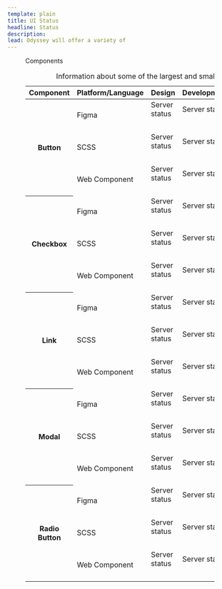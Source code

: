 ```yaml
---
template: plain
title: UI Status
headline: Status
description: 
lead: Odyssey will offer a variety of 
---
```


<style>

.ods-table {
 width: 100% !important;
}

.ods-status--value {
  color: white !important;
  width: 10px;
  height: 10px;
  word-wrap: none;
  overflow: hidden;
  /* margin-left: 20px; */
}

</style>

<figure class="ods-table--figure">
  <figcaption class="ods-table--figcaption">
    Components
  </figcaption>
  <table class="ods-table">
    <caption>Information about some of the largest and smallest countries.</caption>
    <thead>
      <tr>
        <th scope="column">Component</th>
        <th scope="column">Platform/Language</th>
        <th scope="column">Design</th>
        <th scope="column">Development</th>
        <th scope="column">Documentation</th>
      </tr>
    </thead>
    <tbody>
      <tr>
        <th scope="row" rowspan="3">Button</th>
        <td>Figma</td>
        <td>
          <dl class="ods-status is-ods-status-success is-ods-status-label-hidden">
            <dt class="ods-status--label">
              Server status
            </dt>
            <dd class="ods-status--value">
              Available
            </dd>
          </dl>
        </td>
        <td>
          <dl class="ods-status is-ods-status-label-hidden">
            <dt class="ods-status--label">
              Server status
            </dt>
            <dd class="ods-status--value">
              Not applicable
            </dd>
          </dl>
        </td>
        <td>
          <dl class="ods-status is-ods-status-label-hidden">
            <dt class="ods-status--label">
              Server status
            </dt>
            <dd class="ods-status--value">
              To-do
            </dd>
          </dl>
        </td>
      </tr>
      <tr>
        <td>SCSS</td>
        <td>
          <dl class="ods-status is-ods-status-label-hidden">
            <dt class="ods-status--label">
              Server status
            </dt>
            <dd class="ods-status--value">
              Not applicable
            </dd>
          </dl>
        </td>
        <td>
          <dl class="ods-status is-ods-status-success is-ods-status-label-hidden">
            <dt class="ods-status--label">
              Server status
            </dt>
            <dd class="ods-status--value">
              Available
            </dd>
          </dl>
        </td>
        <td>
          <dl class="ods-status is-ods-status-success is-ods-status-label-hidden">
            <dt class="ods-status--label">
              Server status
            </dt>
            <dd class="ods-status--value">
              Complete
            </dd>
          </dl>
        </td>
      </tr>
      <tr>
        <td>Web Component</td>
        <td>
          <dl class="ods-status is-ods-status-label-hidden">
            <dt class="ods-status--label">
              Server status
            </dt>
            <dd class="ods-status--value">
              Not applicable
            </dd>
          </dl>
        </td>
        <td>
          <dl class="ods-status is-ods-status-caution is-ods-status-label-hidden">
            <dt class="ods-status--label">
              Server status
            </dt>
            <dd class="ods-status--value">
              Outdated
            </dd>
          </dl>
        </td>
        <td>
          <dl class="ods-status is-ods-status-label-hidden">
            <dt class="ods-status--label">
              Server status
            </dt>
            <dd class="ods-status--value">
              To-do
            </dd>
          </dl>
        </td>
      </tr>
      <tr>
        <th scope="row" rowspan="3">Checkbox</th>
        <td>Figma</td>
        <td>
          <dl class="ods-status is-ods-status-success is-ods-status-label-hidden">
            <dt class="ods-status--label">
              Server status
            </dt>
            <dd class="ods-status--value">
              Available
            </dd>
          </dl>
        </td>
        <td>
          <dl class="ods-status is-ods-status-label-hidden">
            <dt class="ods-status--label">
              Server status
            </dt>
            <dd class="ods-status--value">
              Not applicable
            </dd>
          </dl>
        </td>
        <td>
          <dl class="ods-status is-ods-status-label-hidden">
            <dt class="ods-status--label">
              Server status
            </dt>
            <dd class="ods-status--value">
              To-do
            </dd>
          </dl>
        </td>
      </tr>
      <tr>
        <td>SCSS</td>
        <td>
          <dl class="ods-status is-ods-status-label-hidden">
            <dt class="ods-status--label">
              Server status
            </dt>
            <dd class="ods-status--value">
              Not applicable
            </dd>
          </dl>
        </td>
        <td>
          <dl class="ods-status is-ods-status-success is-ods-status-label-hidden">
            <dt class="ods-status--label">
              Server status
            </dt>
            <dd class="ods-status--value">
              Available
            </dd>
          </dl>
        </td>
        <td>
          <dl class="ods-status is-ods-status-success is-ods-status-label-hidden">
            <dt class="ods-status--label">
              Server status
            </dt>
            <dd class="ods-status--value">
              Complete
            </dd>
          </dl>
        </td>
      </tr>
      <tr>
        <td>Web Component</td>
        <td>
          <dl class="ods-status is-ods-status-label-hidden">
            <dt class="ods-status--label">
              Server status
            </dt>
            <dd class="ods-status--value">
              Not applicable
            </dd>
          </dl>
        </td>
        <td>
          <dl class="ods-status is-ods-status-caution is-ods-status-label-hidden">
            <dt class="ods-status--label">
              Server status
            </dt>
            <dd class="ods-status--value">
              Outdated
            </dd>
          </dl>
        </td>
        <td>
          <dl class="ods-status is-ods-status-label-hidden">
            <dt class="ods-status--label">
              Server status
            </dt>
            <dd class="ods-status--value">
              To-do
            </dd>
          </dl>
        </td>
      </tr>
      <tr>
      <th scope="row" rowspan="3">Link</th>
        <td>Figma</td>
        <td>
          <dl class="ods-status is-ods-status-success is-ods-status-label-hidden">
            <dt class="ods-status--label">
              Server status
            </dt>
            <dd class="ods-status--value">
              Available
            </dd>
          </dl>
        </td>
        <td>
          <dl class="ods-status is-ods-status-label-hidden">
            <dt class="ods-status--label">
              Server status
            </dt>
            <dd class="ods-status--value">
              Not applicable
            </dd>
          </dl>
        </td>
        <td>
          <dl class="ods-status is-ods-status-label-hidden">
            <dt class="ods-status--label">
              Server status
            </dt>
            <dd class="ods-status--value">
              To-do
            </dd>
          </dl>
        </td>
      </tr>
      <tr>
        <td>SCSS</td>
        <td>
          <dl class="ods-status is-ods-status-label-hidden">
            <dt class="ods-status--label">
              Server status
            </dt>
            <dd class="ods-status--value">
              Not applicable
            </dd>
          </dl>
        </td>
        <td>
          <dl class="ods-status is-ods-status-success is-ods-status-label-hidden">
            <dt class="ods-status--label">
              Server status
            </dt>
            <dd class="ods-status--value">
              Available
            </dd>
          </dl>
        </td>
        <td>
          <dl class="ods-status is-ods-status-success is-ods-status-label-hidden">
            <dt class="ods-status--label">
              Server status
            </dt>
            <dd class="ods-status--value">
              Complete
            </dd>
          </dl>
        </td>
      </tr>
      <tr>
        <td>Web Component</td>
        <td>
          <dl class="ods-status is-ods-status-label-hidden">
            <dt class="ods-status--label">
              Server status
            </dt>
            <dd class="ods-status--value">
              Not applicable
            </dd>
          </dl>
        </td>
        <td>
          <dl class="ods-status is-ods-status-caution is-ods-status-label-hidden">
            <dt class="ods-status--label">
              Server status
            </dt>
            <dd class="ods-status--value">
              Outdated
            </dd>
          </dl>
        </td>
        <td>
          <dl class="ods-status is-ods-status-label-hidden">
            <dt class="ods-status--label">
              Server status
            </dt>
            <dd class="ods-status--value">
              To-do
            </dd>
          </dl>
        </td>
      </tr>
      <th scope="row" rowspan="3">Modal</th>
        <td>Figma</td>
        <td>
          <dl class="ods-status is-ods-status-success is-ods-status-label-hidden">
            <dt class="ods-status--label">
              Server status
            </dt>
            <dd class="ods-status--value">
              Available
            </dd>
          </dl>
        </td>
        <td>
          <dl class="ods-status is-ods-status-label-hidden">
            <dt class="ods-status--label">
              Server status
            </dt>
            <dd class="ods-status--value">
              Not applicable
            </dd>
          </dl>
        </td>
        <td>
          <dl class="ods-status is-ods-status-label-hidden">
            <dt class="ods-status--label">
              Server status
            </dt>
            <dd class="ods-status--value">
              To-do
            </dd>
          </dl>
        </td>
      </tr>
      <tr>
        <td>SCSS</td>
        <td>
          <dl class="ods-status is-ods-status-label-hidden">
            <dt class="ods-status--label">
              Server status
            </dt>
            <dd class="ods-status--value">
              Not applicable
            </dd>
          </dl>
        </td>
        <td>
          <dl class="ods-status is-ods-status-success is-ods-status-label-hidden">
            <dt class="ods-status--label">
              Server status
            </dt>
            <dd class="ods-status--value">
              Available
            </dd>
          </dl>
        </td>
        <td>
          <dl class="ods-status is-ods-status-success is-ods-status-label-hidden">
            <dt class="ods-status--label">
              Server status
            </dt>
            <dd class="ods-status--value">
              Complete
            </dd>
          </dl>
        </td>
      </tr>
      <tr>
        <td>Web Component</td>
        <td>
          <dl class="ods-status is-ods-status-label-hidden">
            <dt class="ods-status--label">
              Server status
            </dt>
            <dd class="ods-status--value">
              Not applicable
            </dd>
          </dl>
        </td>
        <td>
          <dl class="ods-status is-ods-status-caution is-ods-status-label-hidden">
            <dt class="ods-status--label">
              Server status
            </dt>
            <dd class="ods-status--value">
              Outdated
            </dd>
          </dl>
        </td>
        <td>
          <dl class="ods-status is-ods-status-label-hidden">
            <dt class="ods-status--label">
              Server status
            </dt>
            <dd class="ods-status--value">
              To-do
            </dd>
          </dl>
        </td>
      </tr>
      <th scope="row" rowspan="3">Radio Button</th>
        <td>Figma</td>
        <td>
          <dl class="ods-status is-ods-status-success is-ods-status-label-hidden">
            <dt class="ods-status--label">
              Server status
            </dt>
            <dd class="ods-status--value">
              Available
            </dd>
          </dl>
        </td>
        <td>
          <dl class="ods-status is-ods-status-label-hidden">
            <dt class="ods-status--label">
              Server status
            </dt>
            <dd class="ods-status--value">
              Not applicable
            </dd>
          </dl>
        </td>
        <td>
          <dl class="ods-status is-ods-status-label-hidden">
            <dt class="ods-status--label">
              Server status
            </dt>
            <dd class="ods-status--value">
              To-do
            </dd>
          </dl>
        </td>
      </tr>
      <tr>
        <td>SCSS</td>
        <td>
          <dl class="ods-status is-ods-status-label-hidden">
            <dt class="ods-status--label">
              Server status
            </dt>
            <dd class="ods-status--value">
              Not applicable
            </dd>
          </dl>
        </td>
        <td>
          <dl class="ods-status is-ods-status-success is-ods-status-label-hidden">
            <dt class="ods-status--label">
              Server status
            </dt>
            <dd class="ods-status--value">
              Available
            </dd>
          </dl>
        </td>
        <td>
          <dl class="ods-status is-ods-status-success is-ods-status-label-hidden">
            <dt class="ods-status--label">
              Server status
            </dt>
            <dd class="ods-status--value">
              Complete
            </dd>
          </dl>
        </td>
      </tr>
      <tr>
        <td>Web Component</td>
        <td>
          <dl class="ods-status is-ods-status-label-hidden">
            <dt class="ods-status--label">
              Server status
            </dt>
            <dd class="ods-status--value">
              Not applicable
            </dd>
          </dl>
        </td>
        <td>
          <dl class="ods-status is-ods-status-caution is-ods-status-label-hidden">
            <dt class="ods-status--label">
              Server status
            </dt>
            <dd class="ods-status--value">
              Outdated
            </dd>
          </dl>
        </td>
        <td>
          <dl class="ods-status is-ods-status-label-hidden">
            <dt class="ods-status--label">
              Server status
            </dt>
            <dd class="ods-status--value">
              To-do
            </dd>
          </dl>
        </td>
      </tr>
    </tbody>
  </table>
</figure>
